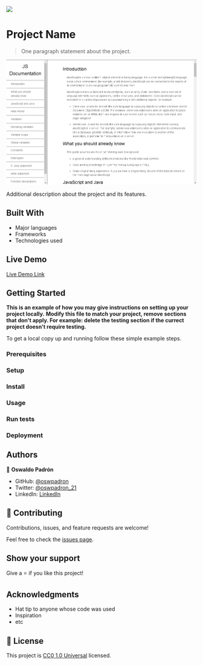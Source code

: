 ![](https://img.shields.io/badge/Uneweb-blue)

# Project Name

> One paragraph statement about the project.

![screenshot](./Screenshot_6.png)

Additional description about the project and its features.

## Built With

- Major languages
- Frameworks
- Technologies used

## Live Demo

[Live Demo Link](https://oswpadron.github.io/tech_docpage/)


## Getting Started

**This is an example of how you may give instructions on setting up your project locally.**
**Modify this file to match your project, remove sections that don't apply. For example: delete the testing section if the currect project doesn't require testing.**


To get a local copy up and running follow these simple example steps.

### Prerequisites

### Setup

### Install

### Usage

### Run tests

### Deployment



## Authors

👤 **Oswaldo Padrón**

- GitHub: [@oswpadron](https://github.com/oswpadron)
- Twitter: [@oswpadron_21](https://twitter.com/oswpadron_21)
- LinkedIn: [LinkedIn](https://www.linkedin.com/in/oswaldo-padron/)

## 🤝 Contributing

Contributions, issues, and feature requests are welcome!

Feel free to check the [issues page](https://github.com/oswpadron/tech_docpage/issues).

## Show your support

Give a ⭐️ if you like this project!

## Acknowledgments

- Hat tip to anyone whose code was used
- Inspiration
- etc

## 📝 License

This project is [CC0 1.0 Universal](LICENSE) licensed.